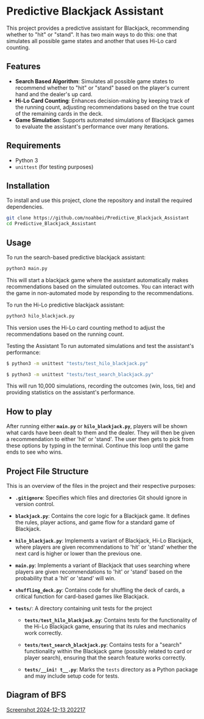 # Predictive Blackjack Assistant

This project provides a predictive assistant for Blackjack, recommending whether to "hit" or "stand". It has two main ways to do this: one that simulates all possible game states and another that uses Hi-Lo card counting.

## Features

- **Search Based Algorithm**: Simulates all possible game states to recommend whether to "hit" or "stand" based on the player's current hand and the dealer's up card.
- **Hi-Lo Card Counting**: Enhances decision-making by keeping track of the running count, adjusting recommendations based on the true count of the remaining cards in the deck.
- **Game Simulation**: Supports automated simulations of Blackjack games to evaluate the assistant's performance over many iterations.

## Requirements

- Python 3
- `unittest` (for testing purposes)

## Installation

To install and use this project, clone the repository and install the required dependencies.

```bash
git clone https://github.com/noahbei/Predictive_Blackjack_Assistant
cd Predictive_Blackjack_Assistant
```
## Usage
To run the search-based predictive blackjack assistant:
```bash
python3 main.py
```
This will start a blackjack game where the assistant automatically makes recommendations based on the simulated outcomes. You can interact with the game in non-automated mode by responding to the recommendations.

To run the Hi-Lo predictive blackjack assistant:
```bash
python3 hilo_blackjack.py
```
This version uses the Hi-Lo card counting method to adjust the recommendations based on the running count.

Testing the Assistant
To run automated simulations and test the assistant's performance:
```bash
$ python3 -m unittest "tests/test_hilo_blackjack.py" 
```
```bash
$ python3 -m unittest "tests/test_search_blackjack.py" 
```
This will run 10,000 simulations, recording the outcomes (win, loss, tie) and providing statistics on the assistant's performance.

## How to play
After running either **`main.py`** or **`hilo_blackjack.py`**, players will be shown what cards have been dealt to them and the dealer. They will then be given a recommendation to either 'hit' or 'stand'. The user then gets to pick from these options by typing in the terminal. Continue this loop until the game ends to see who wins.

## Project File Structure
This is an overview of the files in the project and their respective purposes:

- **`.gitignore`**: Specifies which files and directories Git should ignore in version control.

- **`blackjack.py`**: Contains the core logic for a Blackjack game. It defines the rules, player actions, and game flow for a standard game of Blackjack.

- **`hilo_blackjack.py`**: Implements a variant of Blackjack, Hi-Lo Blackjack, where players are given recommendations to 'hit' or 'stand' whether the next card is higher or lower than the previous one.

- **`main.py`**: Implements a variant of Blackjack that uses searching where players are given recommendations to 'hit' or 'stand' based on the probability that a 'hit' or 'stand' will win.

- **`shuffling_deck.py`**: Contains code for shuffling the deck of cards, a critical function for card-based games like Blackjack.

- **`tests/`**: A directory containing unit tests for the project

  - **`tests/test_hilo_blackjack.py`**: Contains tests for the functionality of the Hi-Lo Blackjack game, ensuring that its rules and mechanics work correctly.
  
  - **`tests/test_search_blackjack.py`**: Contains tests for a "search" functionality within the Blackjack game (possibly related to card or player search), ensuring that the search feature works correctly.

  - **`tests/__ini!
t__.py`**: Marks the `tests` directory as a Python package and may include setup code for tests.

## Diagram of BFS
[Screenshot 2024-12-13 202217](https://github.com/user-attachments/assets/95272fe7-f43d-4b86-a907-fa3e10579816)
